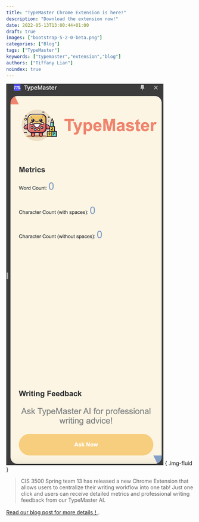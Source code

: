 ```yaml
---
title: "TypeMaster Chrome Extension is here!"
description: "Download the extension now!"
date: 2022-05-13T13:00:44+01:00
draft: true
images: ["bootstrap-5-2-0-beta.png"]
categories: ["Blog"]
tags: ["TypeMaster"]
keywords: ["typemaster","extension","blog"]
authors: ["Tiffany Lian"]
noindex: true
---
```


![TypeMaster Version 1](typemasterbeta.png)
{ .img-fluid }

> CIS 3500 Spring team 13 has released a new Chrome Extension that allows users to centralize their writing workflow into one tab! Just one click and users can receive detailed metrics and professional writing feedback from our TypeMaster AI.

[Read our blog post for more details！](https://blog.getbootstrap.com/2022/05/13/bootstrap-5-2-0-beta/).
